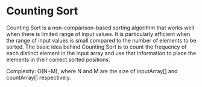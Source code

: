 # Counting Sort
Counting Sort is a non-comparison-based sorting algorithm that works well when there is limited range of input values. It is particularly efficient when the range of input values is small compared to the number of elements to be sorted. The basic idea behind Counting Sort is to count the frequency of each distinct element in the input array and use that information to place the elements in their correct sorted positions.

Complexity: O(N+M), where N and M are the size of inputArray[] and countArray[] respectively.